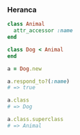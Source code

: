 ### Heranca

```ruby
class Animal
  attr_accessor :name
end

class Dog < Animal
end
```

```ruby
a = Dog.new

a.respond_to?(:name)
# => true

a.class
# => Dog

a.class.superclass
# => Animal
```
